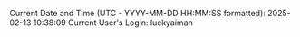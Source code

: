 Current Date and Time (UTC - YYYY-MM-DD HH:MM:SS formatted): 2025-02-13 10:38:09
Current User's Login: luckyaiman
